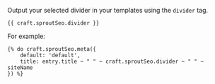Output your selected divider in your templates using the `divider` tag.

``` twig
{{ craft.sproutSeo.divider }}
```

For example:

``` twig
{% do craft.sproutSeo.meta({ 
    default: 'default',
    title: entry.title ~ " " ~ craft.sproutSeo.divider ~ " " ~ siteName
}) %}
```